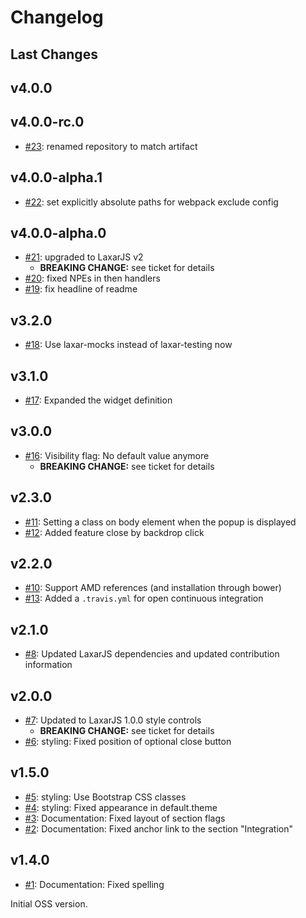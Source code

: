 # Changelog

## Last Changes


## v4.0.0
## v4.0.0-rc.0

- [#23](https://github.com/LaxarJS/laxar-popup-widget/issues/23): renamed repository to match artifact


## v4.0.0-alpha.1

- [#22](https://github.com/LaxarJS/laxar-popup-widget/issues/22): set explicitly absolute paths for webpack exclude config


## v4.0.0-alpha.0

- [#21](https://github.com/LaxarJS/laxar-popup-widget/issues/21): upgraded to LaxarJS v2
    + **BREAKING CHANGE:** see ticket for details
- [#20](https://github.com/LaxarJS/laxar-popup-widget/issues/20): fixed NPEs in then handlers
- [#19](https://github.com/LaxarJS/laxar-popup-widget/issues/19): fix headline of readme


## v3.2.0

- [#18](https://github.com/LaxarJS/laxar-popup-widget/issues/18): Use laxar-mocks instead of laxar-testing now


## v3.1.0

- [#17](https://github.com/LaxarJS/laxar-popup-widget/issues/17): Expanded the widget definition


## v3.0.0

- [#16](https://github.com/LaxarJS/laxar-popup-widget/issues/16): Visibility flag: No default value anymore
    + **BREAKING CHANGE:** see ticket for details


## v2.3.0

- [#11](https://github.com/LaxarJS/laxar-popup-widget/issues/11): Setting a class on body element when the popup is displayed
- [#12](https://github.com/LaxarJS/laxar-popup-widget/issues/12): Added feature close by backdrop click


## v2.2.0

- [#10](https://github.com/LaxarJS/laxar-popup-widget/pull/10): Support AMD references (and installation through bower)
- [#13](https://github.com/LaxarJS/laxar-popup-widget/pull/13): Added a `.travis.yml` for open continuous integration


## v2.1.0

- [#8](https://github.com/LaxarJS/laxar-popup-widget/issues/8): Updated LaxarJS dependencies and updated contribution information


## v2.0.0

- [#7](https://github.com/LaxarJS/laxar-popup-widget/issues/7): Updated to LaxarJS 1.0.0 style controls
    + **BREAKING CHANGE:** see ticket for details
- [#6](https://github.com/LaxarJS/laxar-popup-widget/issues/6): styling: Fixed position of optional close button


## v1.5.0

- [#5](https://github.com/LaxarJS/laxar-popup-widget/issues/5): styling: Use Bootstrap CSS classes
- [#4](https://github.com/LaxarJS/laxar-popup-widget/issues/4): styling: Fixed appearance in default.theme
- [#3](https://github.com/LaxarJS/laxar-popup-widget/issues/3): Documentation: Fixed layout of section flags
- [#2](https://github.com/LaxarJS/laxar-popup-widget/issues/2): Documentation: Fixed anchor link to the section "Integration"


## v1.4.0

- [#1](https://github.com/LaxarJS/laxar-popup-widget/issues/1): Documentation: Fixed spelling

Initial OSS version.
